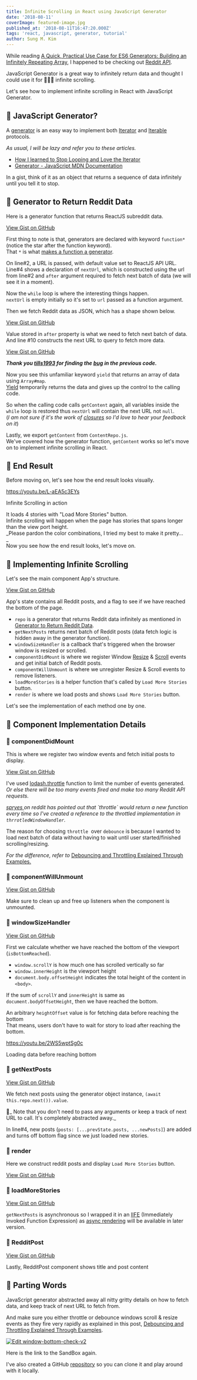 ```yaml
---
title: Infinite Scrolling in React using JavaScript Generator
date: '2018-08-11'
coverImage: featured-image.jpg
published_at: '2018-08-11T16:47:20.000Z'
tags: 'react, javascript, generator, tutorial'
author: Sung M. Kim
---
```


While reading [A Quick, Practical Use Case for ES6 Generators: Building an Infinitely Repeating Array](https://dev.to/sreisner/a-quick-practical-use-case-for-es6-generators-building-an-infinitely-repeating-array-1onk), I happened to be checking out [Reddit API](https://www.reddit.com/dev/api/).

JavaScript Generator is a great way to infinitely return data and thought I could use it for 🥁🥁🥁 infinite scrolling.

Let's see how to implement infinite scrolling in React with JavaScript Generator.

## 🚀 JavaScript Generator?

A [generator](https://developer.mozilla.org/en-US/docs/Web/JavaScript/Reference/Global_Objects/Generator) is an easy way to implement both [Iterator](https://developer.mozilla.org/en-US/docs/Web/JavaScript/Reference/Iteration_protocols#The_iterator_protocol) and [Iterable](https://developer.mozilla.org/en-US/docs/Web/JavaScript/Reference/Iteration_protocols#The_iterable_protocol) protocols.

_As usual, I will be lazy and refer you to these articles._  

- [How I learned to Stop Looping and Love the Iterator](https://dev.to/kepta/how-i-learned-to-stop-looping-and-love-the-iterator-463j)
- [Generator - JavaScript MDN Documentation](https://developer.mozilla.org/en-US/docs/Web/JavaScript/Reference/Global_Objects/Generator)

In a gist, think of it as an object that returns a sequence of data infinitely until you tell it to stop.

## 🚀 Generator to Return Reddit Data

Here is a generator function that returns ReactJS subreddit data.

[View Gist on GitHub](https://gist.github.com/dance2die/053647daae0fc976d56b6c1b4a9775c7)

First thing to note is that, generators are declared with keyword `function*` (notice the star after the function keyword).  
That `*` is what [makes a function a generator](https://developer.mozilla.org/en-US/docs/Web/JavaScript/Reference/Statements/function*).  

On line#2, a URL is passed, with default value set to ReactJS API URL.  
Line#4 shows a declaration of `nextUrl`, which is constructed using the url from line#2 and `after` argument required to fetch next batch of data (we will see it in a moment).  

Now the `while` loop is where the interesting things happen.  
`nextUrl` is empty initially so it's set to `url` passed as a function argument.  

Then we fetch Reddit data as JSON, which has a shape shown below.  

[View Gist on GitHub](https://gist.github.com/dance2die/c337746b58ea1c53868179741c0feb1f)

Value stored in `after` property is what we need to fetch next batch of data.  
And line #10 constructs the next URL to query to fetch more data.  

[View Gist on GitHub](https://gist.github.com/dance2die/9fe429a44fbdb250eb9644b0594099ee)

_**Thank you [tills1993](https://www.reddit.com/user/tills1993) for finding the [bug](https://www.reddit.com/r/reactjs/comments/96i0oz/infinite_scrolling_in_react_using_javascript/e41d9m4) in the previous code.**_

Now you see this unfamiliar keyword `yield` that returns an array of data using `Array#map`.  
[Yield](https://developer.mozilla.org/en-US/docs/Web/JavaScript/Reference/Operators/yield) temporarily returns the data and gives up the control to the calling code.  

So when the calling code calls `getContent` again, all variables inside the `while` loop is restored thus `nextUrl` will contain the next URL not `null`.  
(_I am not sure if it's the work of [closures](https://developer.mozilla.org/en-US/docs/Web/JavaScript/Closures) so I'd love to hear your feedback on it_)  

Lastly, we export `getContent` from `ContentRepo.js`.  
We've covered how the generator function, `getContent` works so let's move on to implement infinite scrolling in React.  

## 🚀 End Result

Before moving on, let's see how the end result looks visually.

https://youtu.be/L-aEA5c3EYs

Infinite Scrolling in action

It loads 4 stories with "Load More Stories" button.  
Infinite scrolling will happen when the page has stories that spans longer than the view port height.  
_Please pardon the color combinations, I tried my best to make it pretty…  
_  
Now you see how the end result looks, let's move on.  

## 🚀 Implementing Infinite Scrolling

Let's see the main component App's structure.

[View Gist on GitHub](https://gist.github.com/dance2die/e22997d6d642f6dac295f916714d252e)

App's state contains all Reddit posts, and a flag to see if we have reached the bottom of the page.

- `repo` is a generator that returns Reddit data infinitely as mentioned in [Generator to Return Reddit Data](#returnRedditData).
- `getNextPosts` returns next batch of Reddit posts (data fetch logic is hidden away in the generator function).
- `windowSizeHandler` is a callback that's triggered when the browser window is resized or scrolled.
- `componentDidMount` is where we register Window [Resize](https://developer.mozilla.org/en-US/docs/Web/Events/resize) & [Scroll](https://developer.mozilla.org/en-US/docs/Web/Events/scroll) events and get initial batch of Reddit posts.
- `componentWillUnmount` is where we unregister Resize & Scroll events to remove listeners.
- `loadMoreStories` is a helper function that's called by `Load More Stories` button.
- `render` is where we load posts and shows `Load More Stories` button.

Let's see the implementation of each method one by one.  

## 🚀 Component Implementation Details

### 🗿 componentDidMount

This is where we register two window events and fetch initial posts to display.  

[View Gist on GitHub](https://gist.github.com/dance2die/478cd39c072ae76ef774c63efc9735b5)

I've used [lodash.throttle](https://lodash.com/docs/4.17.5#throttle) function to limit the number of events generated.  
_Or else there will be too many events fired and make too many Reddit API requests._

_[spryes ](https://www.reddit.com/user/spryes)on reddit has pointed out that \`throttle\` would return a new function every time so I've created a reference to the throttled implementation in `thrrotledWindowHandler`._

The reason for choosing `throttle`  over `debounce` is because I wanted to load next batch of data without having to wait until user started/finished scrolling/resizing.

_For the difference, refer to_ [Debouncing and Throttling Explained Through Examples.](https://css-tricks.com/debouncing-throttling-explained-examples/)  

### 🗿 componentWillUnmount

[View Gist on GitHub](https://gist.github.com/dance2die/06c36e41bade67b3d95259a717ec4388)

Make sure to clean up and free up listeners when the component is unmounted.

### 🗿 windowSizeHandler

[View Gist on GitHub](https://gist.github.com/dance2die/7737098b139ab2607952530f70584864)

First we calculate whether we have reached the bottom of the viewport (`isBottomReached`).

- `window.scrollY` is how much one has scrolled vertically so far
- `window.innerHeight` is the viewport height
- `document.body.offsetHeight` indicates the total height of the content in `<body>`.

If the sum of `scrollY` and `innerHeight` is same as `document.bodyOffsetHeight`, then we have reached the bottom.

An arbitrary `heightOffset` value is for fetching data before reaching the bottom  
That means, users don't have to wait for story to load after reaching the bottom.

https://youtu.be/2WS5wptSg0c

Loading data before reaching bottom

### 🗿 getNextPosts

[View Gist on GitHub](https://gist.github.com/dance2die/b528f1f977bc000c3b1cde97146a1a9b)

We fetch next posts using the generator object instance, `(await this.repo.next()).value`.  
  
💁_ Note that you don't need to pass any arguments or keep a track of next URL to call. It's completely abstracted away._

In line#4, new posts (`posts: [...prevState.posts, ...newPosts]`) are added  
and turns off bottom flag since we just loaded new stories.

### 🗿 render

Here we construct reddit posts and display `Load More Stories` button.

[View Gist on GitHub](https://gist.github.com/dance2die/75ee7685c185f062e7daf8143b2ce8e8)

### 🗿 loadMoreStories

[View Gist on GitHub](https://gist.github.com/dance2die/c3519d71acc44e1dd1bab71165a97bbe)

`getNextPosts` is asynchronous so I wrapped it in an [IIFE](https://developer.mozilla.org/en-US/docs/Glossary/IIFE) (Immediately Invoked Function Expression) as [async rendering](https://reactjs.org/blog/2018/03/01/sneak-peek-beyond-react-16.html) will be available in later version.

### 🗿 RedditPost

[View Gist on GitHub](https://gist.github.com/dance2die/c861dc490bd4eec2e28fdb098ea0a3a7)

Lastly, RedditPost component shows title and post content

## 👋 Parting Words

JavaScript generator abstracted away all nitty gritty details on how to fetch data, and keep track of next URL to fetch from.

And make sure you either throttle or debounce windows scroll & resize events as they fire very rapidly as explained in this post, [Debouncing and Throttling Explained Through Examples](https://css-tricks.com/debouncing-throttling-explained-examples/).

[![Edit window-bottom-check-v2](https://codesandbox.io/static/img/play-codesandbox.svg)](https://codesandbox.io/s/04v892702v)

Here is the link to the SandBox again.

I've also created a GitHub [repository](https://github.com/dance2die/throwaway.react.window_bottom_check) so you can clone it and play around with it locally.

